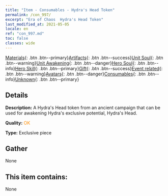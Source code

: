 ```yaml
---
title: "Item - Consumables - Hydra's Head Token"
permalink: /con_997/
excerpt: "Era of Chaos  Hydra's Head Token"
last_modified_at: 2021-05-05
locale: en
ref: "con_997.md"
toc: false
classes: wide
---
```

 [Materials](/Items/){: .btn .btn--primary}[Artifacts](/Items/Artifacts/){: .btn .btn--success}[Unit Soul](/Items/UnitSoul/){: .btn .btn--warning}[Unit Awakening](/Items/UnitAwakening/){: .btn .btn--danger}[Hero Soul](/Items/HeroSoul/){: .btn .btn--info}[Hero Skill](/Items/HeroSkill/){: .btn .btn--primary}[Gift](/Items/Gift/){: .btn .btn--success}[Event related](/Items/Events/){: .btn .btn--warning}[Avatars](/Items/Avatars/){: .btn .btn--danger}[Consumables](/Items/Consumables/){: .btn .btn--info}[Unknown](/Items/Unknown/){: .btn .btn--primary}

## Details
 **Description:** A Hydra's Head token from an ancient campaign that can be used for awakening Hydra's exclusive potential, Hydra's Head.

 **Quality:** <span style="color: #FF8C00">OK</span>

 **Type:** Exclusive piece

## Gather

  None

## This item contains:

  None

